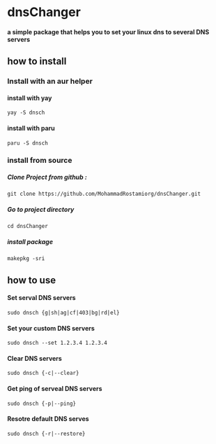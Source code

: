 # dnsChanger

#### a simple package that helps you to set your  linux dns to several DNS servers


## how to install
### Install with an aur helper
#### install with yay
```
yay -S dnsch
```
#### install with paru
```
paru -S dnsch
```

### install from source

##### Clone Project from github :
```
git clone https://github.com/MohammadRostamiorg/dnsChanger.git
```
##### Go to project directory
```
cd dnsChanger
```
##### install package
```
makepkg -sri
```


## how to use

#### Set serval DNS servers 
```
sudo dnsch {g|sh|ag|cf|403|bg|rd|el}
```

#### Set your custom DNS servers 
```
sudo dnsch --set 1.2.3.4 1.2.3.4
```

#### Clear DNS servers 
```
sudo dnsch {-c|--clear}
```

#### Get ping of serveal DNS servers 
```
sudo dnsch {-p|--ping}
```
#### Resotre default DNS serves
```
sudo dnsch {-r|--restore}
